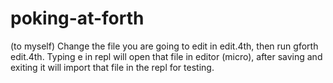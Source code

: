 # poking-at-forth

(to myself)
Change the file you are going to edit in edit.4th, then run gforth edit.4th.
Typing e in repl will open that file in editor (micro), after saving and exiting
it will import that file in the repl for testing.
